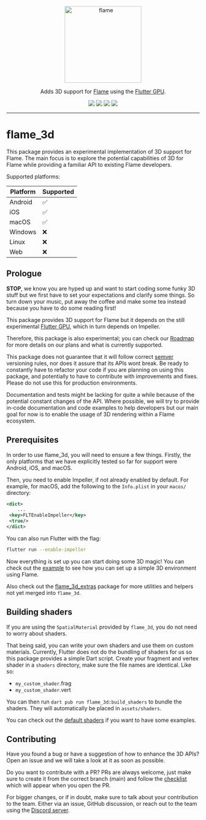 <!-- markdownlint-disable MD013 -->
<p align="center">
  <a href="https://flame-engine.org">
    <img alt="flame" width="200px" src="https://user-images.githubusercontent.com/6718144/101553774-3bc7b000-39ad-11eb-8a6a-de2daa31bd64.png">
  </a>
</p>

<p align="center">
Adds 3D support for <a href="https://github.com/flame-engine/flame">Flame</a> using the <a href="https://github.com/flutter/flutter/wiki/Flutter-GPU">Flutter GPU</a>.
</p>

<p align="center">
  <a title="Pub" href="https://pub.dev/packages/flame_3d" ><img src="https://img.shields.io/pub/v/flame_3d.svg?style=popout" /></a>
  <a title="Test" href="https://github.com/flame-engine/flame/actions?query=workflow%3Acicd+branch%3Amain"><img src="https://github.com/flame-engine/flame/actions/workflows/cicd.yml/badge.svg?branch=main&event=push"/></a>
  <a title="Discord" href="https://discord.gg/pxrBmy4"><img src="https://img.shields.io/discord/509714518008528896.svg"/></a>
  <a title="Melos" href="https://github.com/invertase/melos"><img src="https://img.shields.io/badge/maintained%20with-melos-f700ff.svg"/></a>
</p>

---
<!-- markdownlint-enable MD013 -->

<!-- markdownlint-disable-next-line MD002 -->
# flame_3d

This package provides an experimental implementation of 3D support for Flame. The main focus is to
explore the potential capabilities of 3D for Flame while providing a familiar API to existing Flame
developers.

Supported platforms:

| Platform | Supported |
| -------- | --------- |
| Android  | ✅        |
| iOS      | ✅        |
| macOS    | ✅        |
| Windows  | ❌        |
| Linux    | ❌        |
| Web      | ❌        |


## Prologue

**STOP**, we know you are hyped up and want to start coding some funky 3D stuff but we first have to
set your expectations and clarify some things. So turn down your music, put away the coffee and make
some tea instead because you have to do some reading first!

This package provides 3D support for Flame but it depends on the still experimental
[Flutter GPU](https://github.com/flutter/flutter/wiki/Flutter-GPU), which in turn depends on
Impeller.

Therefore, this package is also experimental; you can check our
[Roadmap](https://github.com/flame-engine/flame/blob/main/packages/flame_3d/ROADMAP.md)
for more details on our plans and what is currently supported.

This package does not guarantee that it will follow correct [semver](https://semver.org/) versioning
rules, nor does it assure that its APIs wont break. Be ready to constantly have to refactor your
code if you are planning on using this package, and potentially to have to contribute with
improvements and fixes. Please do not use this for production environments.

Documentation and tests might be lacking for quite a while because of the potential constant changes
of the API. Where possible, we will try to provide in-code documentation and code examples to help
developers but our main goal for now is to enable the usage of 3D rendering within a Flame
ecosystem.


## Prerequisites

In order to use flame_3d, you will need to ensure a few things. Firstly, the only platforms that we
have explicitly tested so far for support were Android, iOS, and macOS.

Then, you need to enable Impeller, if not already enabled by default. For example, for macOS, add
the following to the `Info.plist` in your `macos/` directory:

```xml
<dict>
    ...
 <key>FLTEnableImpeller</key>
 <true/>
</dict>
```

You can also run Flutter with the flag:

```bash
flutter run --enable-impeller
```

Now everything is set up you can start doing some 3D magic! You can check out the
[example](https://github.com/flame-engine/flame/tree/main/packages/flame_3d/example) to see how you
can set up a simple 3D environment using Flame.

Also check out the [flame_3d_extras](https://github.com/luanpotter/flame_3d_extras) package for more
utilities and helpers not yet merged into `flame_3d`.


## Building shaders

If you are using the `SpatialMaterial` provided by `flame_3d`, you do not need to worry about shaders.

That being said, you can write your own shaders and use them on custom materials.
Currently, Flutter does not do the bundling of shaders for us so this package provides a simple
Dart script. Create your fragment and vertex shader in a `shaders` directory,
make sure the file names are identical. Like so:

- `my_custom_shader`.frag
- `my_custom_shader`.vert

You can then run `dart pub run flame_3d:build_shaders` to bundle the shaders. They will
automatically be placed in `assets/shaders`.

You can check out the
[default shaders](https://github.com/flame-engine/flame/tree/main/packages/flame_3d/shaders) if you
want to have some examples.


## Contributing

Have you found a bug or have a suggestion of how to enhance the 3D APIs? Open an issue and we will
take a look at it as soon as possible.

Do you want to contribute with a PR? PRs are always welcome, just make sure to create it from the
correct branch (main) and follow the [checklist](.github/pull_request_template.md) which will
appear when you open the PR.

For bigger changes, or if in doubt, make sure to talk about your contribution to the team. Either
via an issue, GitHub discussion, or reach out to the team using the
[Discord server](https://discord.gg/pxrBmy4).
